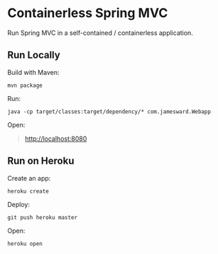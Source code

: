 Containerless Spring MVC
========================

Run Spring MVC in a self-contained / containerless application.

Run Locally
-----------

Build with Maven:

    mvn package

Run:

    java -cp target/classes:target/dependency/* com.jamesward.Webapp

Open:

> [http://localhost:8080](http://localhost:8080)


Run on Heroku
-------------

Create an app:

    heroku create

Deploy:

    git push heroku master

Open:

    heroku open
